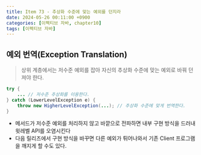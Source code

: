 ```yaml
---
title: Item 73 - 추상화 수준에 맞는 예외를 던지라
date: 2024-05-26 00:11:00 +0900
categories: [이펙티브 자바, chapter10]
tags: [이펙티브 자바]
---
```

## **예외 번역(Exception Translation)**

> 상위 계층에서는 저수준 예외를 잡아 자신의 추상화 수준에 맞는 예외로 바꿔 던져야 한다.

```java
try {
    ... // 저수준 추상화를 이용한다.
} catch (LowerLevelException e) {
    throw new HigherLevelException(...); // 추상화 수준에 맞게 번역한다.
}
```
- 메서드가 저수준 예외를 처리하지 않고 바깥으로 전파하면 내부 구현 방식을 드러내 윗레벨 API를 오염시킨다
- 다음 릴리즈에서 구현 방식을 바꾸면 다른 예외가 튀어나와서 기존 Client 프로그램을 깨지게 할 수도 있다.
